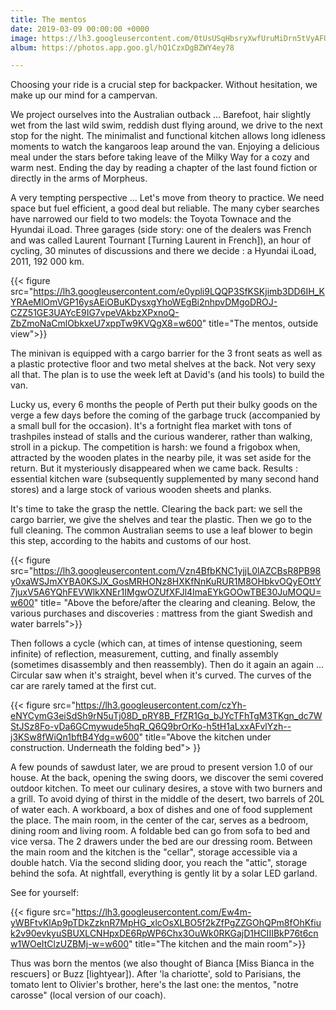 ```yaml
---
title: The mentos
date: 2019-03-09 00:00:00 +0000
image: https://lh3.googleusercontent.com/0tUsUSqHbsryXwfUruMiDrn5tVyAFUzHU6wzAAirNJC3OTJmhz2BRT0L_1xcn0Wt1RYD83XuWEuIoiZucjv8XqCduNN3ZBWvRv-bs7l28rXGuxkT2XgP-bK1tHZnjPobEYej7vddu5I=w600
album: https://photos.app.goo.gl/hQ1CzxDgBZWY4ey78

---
```

Choosing your ride is a crucial step for backpacker. Without hesitation, we make up our mind for a campervan.

We project ourselves into the Australian outback ... Barefoot, hair slightly wet from the last wild swim, reddish dust flying around, we drive to the next stop for the night. The minimalist and functional kitchen allows long idleness moments to watch the kangaroos leap around the van. Enjoying a delicious meal under the stars before taking leave of the Milky Way for a cozy and warm nest. Ending the day by reading a chapter of the last found fiction or directly in the arms of Morpheus.

A very tempting perspective ... Let's move from theory to practice. We need space but fuel efficient, a good deal but reliable. The many cyber searches have narrowed our field to two models: the Toyota Townace and the Hyundai iLoad. Three garages (side story: one of the dealers was French and was called Laurent Tournant \[Turning Laurent in French\]), an hour of cycling, 30 minutes of discussions and there we decide : a Hyundai iLoad, 2011, 192 000 km.

{{< figure src="https://lh3.googleusercontent.com/e0ypli9LQQP3SfKSKjimb3DD6IH_KYRAeMlOmVGP16ysAEiOBuKDysxgYhoWEgBi2nhpvDMgoDROJ-CZZ51GE3UAYcE9IG7vpeVAkbzXPxnoQ-ZbZmoNaCmlObkxeU7xppTw9KVQgX8=w600" title="The mentos, outside view">}}

The minivan is equipped with a cargo barrier for the 3 front seats as well as a plastic protective floor and two metal shelves at the back. Not very sexy all that. The plan is to use the week left at David's (and his tools) to build the van.

Lucky us, every 6 months the people of Perth put their bulky goods on the verge a few days before the coming of the garbage truck (accompanied by a small bull for the occasion). It's a fortnight flea market with tons of trashpiles instead of stalls and the curious wanderer, rather than walking, stroll in a pickup. The competition is harsh: we found a frigobox when, attracted by the wooden plates in the  nearby pile, it was set aside for the return. But it mysteriously disappeared when we came back. Results : essential kitchen ware (subsequently supplemented by many second hand stores) and a large stock of various wooden sheets and planks.

It's time to take the grasp the nettle. Clearing the back part: we sell the cargo barrier, we give the shelves and tear the plastic. Then we go to the full cleaning. The common Australian seems to use a leaf blower to begin this step, according to the habits and customs of our host.

{{< figure src="https://lh3.googleusercontent.com/Vzn4BfbKNC1yjjL0lAZCBsR8PB98y0xaWSJmXYBA0KSJX_GosMRHONz8HXKfNnKuRUR1M8OHbkvOQyEOttY7juxV5A6YQhFEVWlkXNEr1IMgwOZUfXFJl4ImaEYkGOOwTBE30JuMOQU=w600" title= "Above the before/after the clearing and cleaning. Below, the various purchases and discoveries : mattress from the giant Swedish and water barrels">}}

Then follows a cycle (which can, at times of intense questioning, seem infinite) of reflection, measurement, cutting, and finally assembly (sometimes disassembly and then reassembly). Then do it again an again ... Circular saw when it's straight, bevel when it's curved. The curves of the car are rarely tamed at the first cut.

{{< figure src="https://lh3.googleusercontent.com/czYh-eNYCymG3eiSdSh9rN5uTj08D_pRY8B_FfZR1Gq_bJYcTFhTgM3TKgn_dc7WStJSz8Fo-vDa6GCmywude5hqR_Q6Q9brOrKo-h5tH1aLxxAFvlYzh--j3KSw8fWiQn1bftB4Ydg=w600" title="Above the kitchen under construction. Underneath the folding bed"> }}

A few pounds of sawdust later, we are proud to present version 1.0 of our house. At the back, opening the swing doors, we discover the semi covered outdoor kitchen. To meet our culinary desires, a stove with two burners and a grill. To avoid dying of thirst in the middle of the desert, two barrels of 20L of water each. A workboard, a box of dishes and one of food supplement the place. The main room, in the center of the car, serves as a bedroom, dining room and living room. A foldable bed can go from sofa to bed and vice versa. The 2 drawers under the bed are our dressing room. Between the main room and the kitchen is the "cellar", storage accessible via a double hatch. Via the second sliding door, you reach the "attic", storage behind the sofa. At nightfall, everything is gently lit by a solar LED garland.

See for yourself:

{{< figure src="https://lh3.googleusercontent.com/Ew4m-yWBFtvKlAp9pTDkZzknR7MpHG_xlcOsXLBO5f2kZfPgZZGOhQPm8fOhKfiuk2v90evkyuSBUXLCNHpxDE6RpWP6Chx3OuWk0RKGajD1HCIIIBkP76t6cnw1WOeItClzUZBMj-w=w600" title="The kitchen and the main room">}}

Thus was born the mentos (we also thought of Bianca \[Miss Bianca in the rescuers\] or Buzz \[lightyear\]). After 'la chariotte', sold to Parisians, the tomato lent to Olivier's brother, here's the last one:   the mentos, "notre carosse" (local version of our coach).